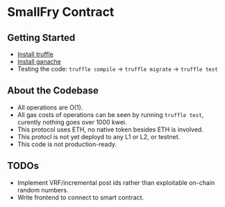 # SmallFry Contract

## Getting Started
- [Install truffle](https://www.trufflesuite.com/docs/truffle/getting-started/installation)
- [Install ganache](https://www.trufflesuite.com/docs/ganache/quickstart)
- Testing the code: `truffle compile` -> `truffle migrate` -> `truffle test`

## About the Codebase
- All operations are O(1).
- All gas costs of operations can be seen by running `truffle test`, curently nothing goes over 1000 kwei.
- This protocol uses ETH, no native token besides ETH is involved.
- This protocl is not yet deployd to any L1 or L2, or testnet.
- This code is not production-ready.

## TODOs
- Implement VRF/incremental post ids rather than exploitable on-chain random numbers.
- Write frontend to connect to smart contract.





